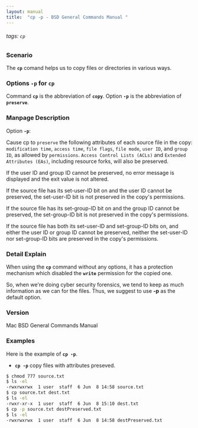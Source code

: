 ```yaml
---
layout: manual
title:  "cp -p - BSD General Commands Manual "
---
```

###### tags: `cp`

### Scenario
The __`cp`__ comand helps us to copy files or directories in various ways. 

### Options `-p` for `cp`
Command __`cp`__ is the abbreviation of __`copy`__.
Option __`-p`__ is the abbreviation of  __`preserve`__.

### Manpage Description

Option __`-p`__: 

Cause cp to `preserve` the following attributes of each source file in the copy: `modification time`, `access time`, `file flags`, `file mode`, `user ID`, and `group ID`, as allowed by `permissions`. `Access Control Lists (ACLs)` and `Extended Attributes (EAs)`, including resource forks, will also be preserved.

If the user ID and group ID cannot be preserved, no error message is displayed and the exit value is not altered.

If the source file has its set-user-ID bit on and the user ID cannot be preserved, the set-user-ID bit is not preserved in the copy's permissions.  

If the source file has its set-group-ID bit on and the group ID cannot be preserved, the set-group-ID bit is not preserved in the copy's permissions. 

If the source file has both its set-user-ID and set-group-ID bits on, and either the user ID or group ID cannot be preserved, neither the set-user-ID nor set-group-ID bits are preserved in the copy's permissions.

### Detail Explain

When using the __`cp`__ command without any options, it has a protection mechanism which disabled the __`write`__ permission for the copied one.

So, when we're doing cyber security forensics, we tend to keep as much information as we can for the files. Thus, we suggest to use __-p__ as the default option.


### Version
Mac BSD General Commands Manual

### Examples
Here is the example of __`cp -p`__.

- __`cp -p`__ copy files with attributes preseved.

```bash
$ chmod 777 source.txt 
$ ls -el
-rwxrwxrwx  1 user  staff  6 Jun  8 14:58 source.txt
$ cp source.txt dest.txt
$ ls -el
-rwxr-xr-x  1 user  staff  6 Jun  8 15:10 dest.txt
$ cp -p source.txt destPreserved.txt
$ ls -el
-rwxrwxrwx  1 user  staff  6 Jun  8 14:58 destPreserved.txt
```

